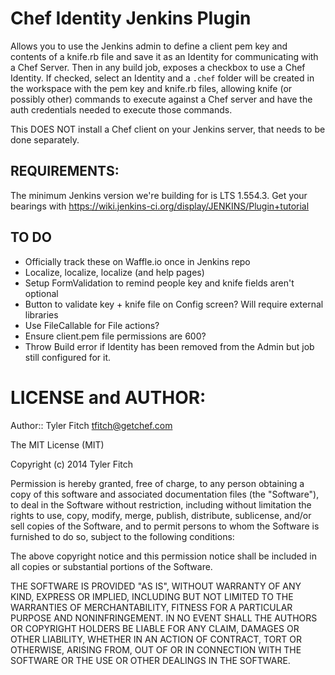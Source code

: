 # Chef Identity Jenkins Plugin

Allows you to use the Jenkins admin to define a client pem key and contents of a knife.rb file and save it as an Identity for communicating with a Chef Server.  Then in any build job, exposes a checkbox to use a Chef Identity.  If checked, select an Identity and a `.chef` folder will be created in the workspace with the pem key and knife.rb files, allowing knife (or possibly other) commands to execute against a Chef server and have the auth credentials needed to execute those commands.

This DOES NOT install a Chef client on your Jenkins server, that needs to be done separately.

## REQUIREMENTS:
The minimum Jenkins version we're building for is LTS 1.554.3.
Get your bearings with <https://wiki.jenkins-ci.org/display/JENKINS/Plugin+tutorial>

## TO DO
* Officially track these on Waffle.io once in Jenkins repo
* Localize, localize, localize (and help pages)
* Setup FormValidation to remind people key and knife fields aren't optional
* Button to validate key + knife file on Config screen?  Will require external libraries
* Use FileCallable for File actions?
* Ensure client.pem file permissions are 600?
* Throw Build error if Identity has been removed from the Admin but job still configured for it.

# LICENSE and AUTHOR:

Author:: Tyler Fitch <tfitch@getchef.com>

The MIT License (MIT)

Copyright (c) 2014 Tyler Fitch

Permission is hereby granted, free of charge, to any person obtaining a copy
of this software and associated documentation files (the "Software"), to deal
in the Software without restriction, including without limitation the rights
to use, copy, modify, merge, publish, distribute, sublicense, and/or sell
copies of the Software, and to permit persons to whom the Software is
furnished to do so, subject to the following conditions:

The above copyright notice and this permission notice shall be included in all
copies or substantial portions of the Software.

THE SOFTWARE IS PROVIDED "AS IS", WITHOUT WARRANTY OF ANY KIND, EXPRESS OR
IMPLIED, INCLUDING BUT NOT LIMITED TO THE WARRANTIES OF MERCHANTABILITY,
FITNESS FOR A PARTICULAR PURPOSE AND NONINFRINGEMENT. IN NO EVENT SHALL THE
AUTHORS OR COPYRIGHT HOLDERS BE LIABLE FOR ANY CLAIM, DAMAGES OR OTHER
LIABILITY, WHETHER IN AN ACTION OF CONTRACT, TORT OR OTHERWISE, ARISING FROM,
OUT OF OR IN CONNECTION WITH THE SOFTWARE OR THE USE OR OTHER DEALINGS IN THE
SOFTWARE.